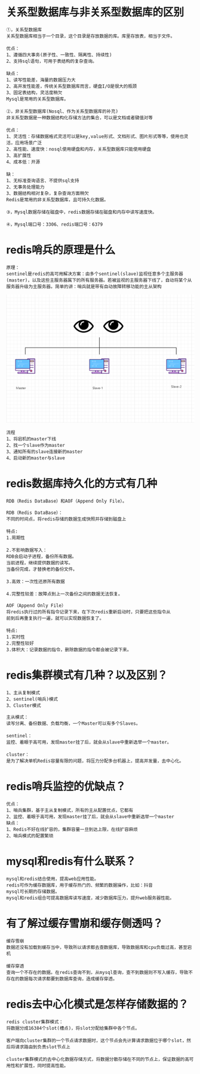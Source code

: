 # 关系型数据库与非关系型数据库的区别

```shell
①，关系型数据库
关系型数据库相当于一个目录，这个目录是存放数据的库。库里存放表，相当于文件。

优点：
1、遵循四大事务(原子性、一致性、隔离性、持续性)
2、支持sql语句，可用于表结构的复杂查询。

缺点：
1、读写性能差，海量的数据压力大
2、高并发性能差，传统关系型数据库而言，硬盘I/O是很大的瓶颈
3、固定表结构，灵活度稍欠
Mysql是常用的关系型数据库。

②，非关系型数据库(Nosql、作为关系型数据库的补充)
非关系型数据是一种数据结构化存储方法的集合，可以是文档或者键值对等

优点：
1、灵活性：存储数据格式灵活可以是key,value形式、文档形式、图片形式等等，使用也灵活，应用场景广泛
2、高性能、速度快：nosql使用硬盘和内存，关系型数据库只能使用硬盘
3、高扩展性
4、成本低：开源

缺：
1、无标准查询语言、不提供sql支持
2、无事务处理能力
3、数据结构相对复杂，复杂查询方面稍欠
Redis是常用的非关系型数据库，且可持久化数据。

③，Mysql数据存储在磁盘中，redis数据存储在磁盘和内存中读写速度快。

④，Mysql端口号：3306、redis端口号：6379
```

# redis哨兵的原理是什么

```
原理：
sentinel是redis的高可用解决方案：由多个sentinel(slave)监视任意多个主服务器(master)，以及这些主服务器属下的所有服务器。若被监视的主服务器下线了，自动将某个从服务器升级为主服务器。简单的讲：哨兵就是带有自动故障转移功能的主从架构
```

![image-20230423195146803](assets/Redis/image-20230423195146803.png)

```shell
流程
1、将宕机的master下线
2、找一个slave作为master
3、通知所有的slave连接新的master
4、启动新的master与slave
```

# redis数据库持久化的方式有几种

```shell
RDB（Redis DataBase）和AOF（Append Only File）。
```

```shell
RDB（Redis DataBase）：
不同的时间点，将redis存储的数据生成快照并存储到磁盘上

特点:
1.周期性

2.不影响数据写入：
RDB会启动子进程，备份所有数据。    
当前进程，继续提供数据的读写。     
当备份完成，才替换老的备份文件。

3.高效：一次性还原所有数据

4.完整性较差：故障点到上一次备份之间的数据无法恢复。
```

```shell
AOF（Append Only File）
将redis执行过的所有指令记录下来，在下次redis重新启动时，只要把这些指令从
前到后再重复执行一遍，就可以实现数据恢复了。

特点:
1.实时性
2.完整性较好
3.体积大：记录数据的指令，删除数据的指令都会被记录下来。
```

# redis集群模式有几种？以及区别？

```shell
1、主从复制模式
2、sentinel(哨兵)模式
3、Cluster模式
```



```shell
主从模式：
读写分离、备份数据、负载均衡，一个Master可以有多个Slaves。

sentinel：
监控、着眼于高可用，发现master挂了后，就会从slave中重新选举一个master。

cluster：
是为了解决单机Redis容量有限的问题，将压力分配多台机器上，提高并发量，去中心化。
```

# redis哨兵监控的优缺点？

```shell
优点：
1、哨兵集群，基于主从复制模式，所有的主从配置优点，它都有
2、监控、着眼于高可用，发现master挂了后，就会从slave中重新选举一个master
缺点：
1、Redis不好在线扩容的，集群容量一旦到达上限，在线扩容麻烦
2、哨兵模式的配置繁琐
```



# mysql和redis有什么联系？

```
mysql和redis结合使用，提高web应用性能。
redis可作为缓存数据库，用于缓存热门的、频繁的数据操作，比如：抖音
mysql可长期的存储数据。
mysql和redis组合可提高数据库读写速度，减少数据库压力，提升web服务器性能。
```



# 有了解过缓存雪崩和缓存侧透吗？

```
缓存雪崩
数据还没有加载到缓存当中，导致所以请求都去查数据库，导致数据库和cpu负载过高，甚至宕机

缓存穿透
查询一个不存在的数据。在redis查询不到，从mysql查询，查不到数据则不写入缓存，导致不存在的数据每次请求都要到数据库查询，造成缓存穿透。
```

# redis去中心化模式是怎样存储数据的？

```
redis cluster集群模式：
将数据分成16384个slot(槽点)，将slot分配给集群中各个节点。

客户端向cluster集群的一个节点请求数据时，这个节点会先计算请求数据位于哪个slot，然后将请求路由到负责slot节点上

cluster集群模式的去中心化数据存储方式，将数据分散存储在不同的节点上，保证数据的高可用性和扩展性，同时提高性能。
```



